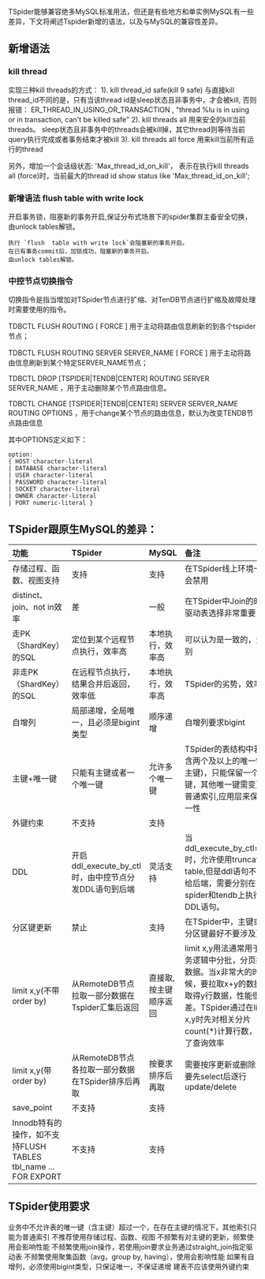 TSpider能够兼容绝多MySQL标准用法，但还是有些地方和单实例MySQL有一些差异，下文将阐述Tspider新增的语法，以及与MySQL的兼容性差异。




## 新增语法

### kill thread

实现三种kill threads的方式：
1). kill thread_id safe(kill 9 safe)
与直接kill thread_id不同的是，只有当该thread id是sleep状态且非事务中，才会被kill,
否则报错： ER_THREAD_IN_USING_OR_TRANSACTION , "thread %lu is in using or in transaction, can't be killed safe"
2). kill threads all
用来安全的kill当前threads。 sleep状态且非事务中的threads会被kill掉，其它thread则等待当前query执行完成或者事务结束才被kill
3). kill threads all force
用来kill当前所有运行的thread

另外，增加一个会话级状态: 'Max_thread_id_on_kill'， 表示在执行kill threads all (force)时，当前最大的thread id
show status like 'Max_thread_id_on_kill';



### 新增语法 flush  table with write lock

开启事务锁，阻塞新的事务开启,保证分布式场景下的spider集群主备安全切换，由unlock tables解锁。

```
执行 `flush  table with write lock`会阻塞新的事务开启。
在已有事务commit后，加锁成功，阻塞新的事务开启。
由unlock tables解锁。
```



###  中控节点切换指令

切换指令是指当增加对TSpider节点进行扩缩、对TenDB节点进行扩缩及故障处理时需要使用的指令。

TDBCTL FLUSH ROUTING [ FORCE ] 用于主动将路由信息刷新的到各个tspider节点；

TDBCTL FLUSH ROUTING SERVER SERVER_NAME [ FORCE ] 用于主动将路由信息刷新到某个特定SERVER_NAME节点；

TDBCTL DROP [TSPIDER|TENDB|CENTER] ROUTING SERVER SERVER_NAME ，用于主动删除某个节点路由信息。

TDBCTL CHANGE [TSPIDER|TENDB|CENTER] SERVER SERVER_NAME ROUTING OPTIONS ，用于change某个节点的路由信息，默认为改变TENDB节点路由信息


其中OPTIONS定义如下：
```
option: 
{ HOST character-literal 
| DATABASE character-literal 
| USER character-literal 
| PASSWORD character-literal 
| SOCKET character-literal 
| OWNER character-literal 
| PORT numeric-literal }
```


## TSpider跟原生MySQL的差异：



| 功能 | TSpider | MySQL | 备注 |
| :-----| :----- | :----- | :----- |
| 存储过程、函数、视图支持 | 支持 | 支持 | 在TSpider线上环境一般会禁用 |
| distinct、join、not in效率 | 差 | 一般 | 在TSpider中Join的时候驱动表选择非常重要；|
| 走PK（ShardKey）的SQL | 定位到某个远程节点执行，效率高 | 本地执行，效率高 | 可以认为是一致的，无差别 |
| 非走PK（ShardKey）的SQL | 在远程节点执行，结果合并后返回，效率低 | 本地执行，效率高 | TSpider的劣势，效率差 |
| 自增列	 | 局部递增，全局唯一，且必须是bigint类型 | 顺序递增 | 自增列要求bigint |
| 主键+唯一键 | 只能有主键或者一个唯一键 | 允许多个唯一键 | TSpider的表结构中若包含两个及以上的唯一键(含主键)，只能保留一个唯一键，其他唯一键需变更为普通索引,应用层来保证唯一性 |
| 外键约束 | 不支持 | 支持	 |  |
| DDL | 开启ddl_execute_by_ctl时，由中控节点分发DDL语句到后端 | 灵活支持 | 当ddl_execute_by_ctl=OFF时，允许使用truncate table,但是ddl语句不会传给后端，需要分别在spider和tendb上执行DDL语句。 |
| 分区键更新 | 禁止 | 支持 | 在TSpider中，主键或者分区键最好不要涉及更新 |
| limit x,y(不带order by) | 从RemoteDB节点拉取一部分数据在Tspider汇集后返回 | 直接取,按主键顺序返回 | limit x,y用法通常用于业务逻辑中分批，分页拉取数据。当x非常大的时候，要拉取x+y的数据再取得y行数据，性能很差。TSpider通过在limit x,y时先对相关分片count(*)计算行数，优化了查询效率 |
| limit x,y(带order by) | 从RemoteDB节点各拉取一部分数据在TSpider排序后再取 | 按要求排序后再取 | 需要按序更新或删除，需要先select后逐行update/delete |
| save_point | 不支持 | 支持 |  |
| Innodb特有的操作，如不支持FLUSH TABLES tbl_name ... FOR EXPORT | 不支持 | 支持 |  |




##  TSpider使用要求

业务中不允许表的唯一键（含主键）超过一个，在存在主键的情况下，其他索引只能为普通索引
不推荐使用存储过程、函数、视图
不频繁有对主键的更新，频繁使用会影响性能
不频繁使用join操作，若使用join要求业务通过straight_join指定驱动表
不频繁使用聚集函数（avg，group by, having），使用会影响性能
如果有自增列，必须使用bigint类型，只保证唯一，不保证递增
建表不应该使用外键约束